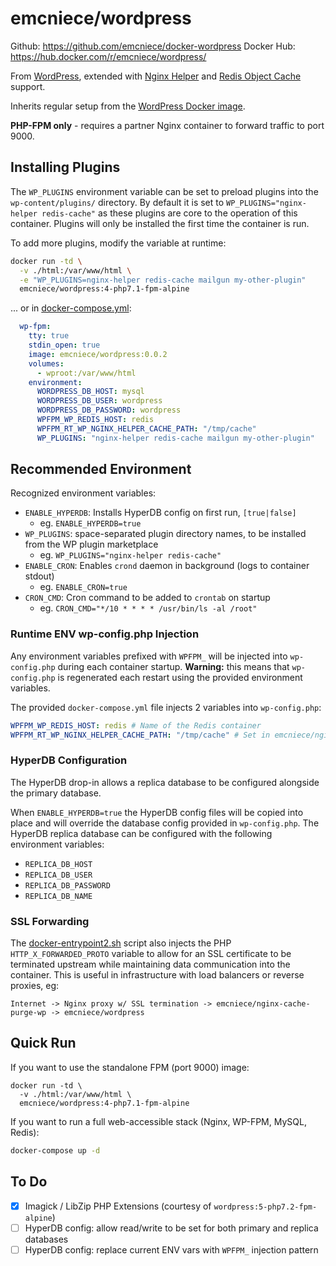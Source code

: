 # emcniece/wordpress

Github: https://github.com/emcniece/docker-wordpress
Docker Hub: https://hub.docker.com/r/emcniece/wordpress/

From [WordPress](https://hub.docker.com/_/wordpress/), extended with [Nginx Helper](https://en-ca.wordpress.org/plugins/nginx-helper/) and [Redis Object Cache](https://en-ca.wordpress.org/plugins/redis-cache/) support.

Inherits regular setup from the [WordPress Docker image](https://hub.docker.com/_/wordpress/).

**PHP-FPM only** - requires a partner Nginx container to forward traffic to port 9000.

## Installing Plugins

The `WP_PLUGINS` environment variable can be set to preload plugins into the `wp-content/plugins/` directory. By default it is set to `WP_PLUGINS="nginx-helper redis-cache"` as these plugins are core to the operation of this container. Plugins will only be installed the first time the container is run.

To add more plugins, modify the variable at runtime:

```sh
docker run -td \
  -v ./html:/var/www/html \
  -e "WP_PLUGINS=nginx-helper redis-cache mailgun my-other-plugin"
  emcniece/wordpress:4-php7.1-fpm-alpine
```

... or in [docker-compose.yml](./docker-compose.yml):

```yml
  wp-fpm:
    tty: true
    stdin_open: true
    image: emcniece/wordpress:0.0.2
    volumes:
      - wproot:/var/www/html
    environment:
      WORDPRESS_DB_HOST: mysql
      WORDPRESS_DB_USER: wordpress
      WORDPRESS_DB_PASSWORD: wordpress
      WPFPM_WP_REDIS_HOST: redis
      WPFPM_RT_WP_NGINX_HELPER_CACHE_PATH: "/tmp/cache"
      WP_PLUGINS: "nginx-helper redis-cache mailgun my-other-plugin"
```

## Recommended Environment

Recognized environment variables:

- `ENABLE_HYPERDB`: Installs HyperDB config on first run, `[true|false]`
    - eg. `ENABLE_HYPERDB=true`
- `WP_PLUGINS`: space-separated plugin directory names, to be installed from the WP plugin marketplace
    - eg. `WP_PLUGINS="nginx-helper redis-cache"`
- `ENABLE_CRON`: Enables `crond` daemon in background (logs to container stdout)
    - eg. `ENABLE_CRON=true`
- `CRON_CMD`: Cron command to be added to `crontab` on startup
    - eg. `CRON_CMD="*/10 * * * * /usr/bin/ls -al /root"`


### Runtime ENV wp-config.php Injection

Any environment variables prefixed with `WPFPM_` will be injected into `wp-config.php` during each container startup. **Warning:** this means that `wp-config.php` is regenerated each restart using the provided environment variables.

The provided `docker-compose.yml` file injects 2 variables into `wp-config.php`:

```yml
WPFPM_WP_REDIS_HOST: redis # Name of the Redis container
WPFPM_RT_WP_NGINX_HELPER_CACHE_PATH: "/tmp/cache" # Set in emcniece/nginx-cache-purge-wp default.conf
```

### HyperDB Configuration

The HyperDB drop-in allows a replica database to be configured alongside the primary database.

When `ENABLE_HYPERDB=true` the HyperDB config files will be copied into place and will override the database config provided in `wp-config.php`. The HyperDB replica database can be configured with the following environment variables:

- `REPLICA_DB_HOST`
- `REPLICA_DB_USER`
- `REPLICA_DB_PASSWORD`
- `REPLICA_DB_NAME`


### SSL Forwarding

The [docker-entrypoint2.sh](./docker-entrypoint2.sh) script also injects the PHP `HTTP_X_FORWARDED_PROTO` variable to allow for an SSL certificate to be terminated upstream while maintaining data communication into the container. This is useful in infrastructure with load balancers or reverse proxies, eg:

```
Internet -> Nginx proxy w/ SSL termination -> emcniece/nginx-cache-purge-wp -> emcniece/wordpress
```

## Quick Run

If you want to use the standalone FPM (port 9000) image:

```
docker run -td \
  -v ./html:/var/www/html \
  emcniece/wordpress:4-php7.1-fpm-alpine
```

If you want to run a full web-accessible stack (Nginx, WP-FPM, MySQL, Redis):

```sh
docker-compose up -d
```

## To Do

- [x] Imagick / LibZip PHP Extensions (courtesy of `wordpress:5-php7.2-fpm-alpine`)
- [ ] HyperDB config: allow read/write to be set for both primary and replica databases
- [ ] HyperDB config: replace current ENV vars with `WPFPM_` injection pattern
